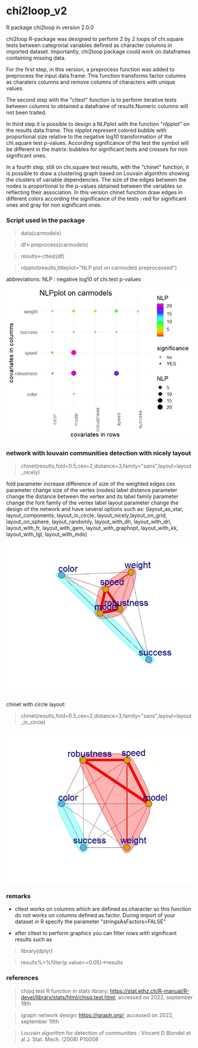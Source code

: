 # chi2loop_v2
R package chi2loop in version 2.0.0


chi2loop R-package was designed to perform 2 by 2 loops of chi.square tests between categrorial variables defined as character columns in imported dataset. 
Importantly, chi2loop package could work on dataframes containing missing data.

For the first step, in this version, a preprocess function was added to preprocess the input data.frame. This function transforms factor columns as charaters columns and remove columns of characters with unique values.

The second step with the "cltest" function is to perform iterative tests between columns to obtained a dataframe of results.Numeric columns will not been traited.

In third step it is possible to design a NLPplot with the function "nlpplot" on the results data.frame. This nlpplot represent colored bubble with proportional size relative to the negative log10 transformation of the chi.square test p-values. According significance of the test the symbol will be different in the matrix: bubbles for significant tests and crosses for non significant ones.

In a fourth step, still on chi.square test results, with the "chinet" function, it is possible to draw a clustering graph based on Louvain algorithm showing the clusters of variable dependencies. The size of the edges between the nodes is proportional to the p-values obtained between the variables so reflecting their association. In this version chinet function draw edges in different colors according the significance of the tests : red for significant ones and gray for non significant ones.

### Script used in the package

> data(carmodels)

> df<-preprocess(carmodels)

> results<-cltest(df)

> nlpplot(results,titleplot="NLP plot on carmodels preprocessed")

abbreviations: NLP : negative log10 of chi.test p-values

![nlpplot](https://github.com/cdesterke/chi2loop_v2/blob/main/nlpplot.jpeg)

### network with louvain communities detection with nicely layout
> chinet(results,fold=0.5,cex=2,distance=3,family="sans",layout=layout_nicely)

fold parameter increase difference of size of the weighted edges
cex parameter change size of the vertex (nodes) label
distance parameter change the distance between the vertex and its label
family parameter change the font family of the vertex label
layout parameter change the design of the network and have several options such as: (layout_as_star, layout_components, layout_in_circle, layout_nicely,layout_on_grid,
layout_on_sphere, layout_randomly, layout_with_dh, layout_with_drl, layout_with_fr, layout_with_gem,
layout_with_graphopt, layout_with_kk, layout_with_lgl, layout_with_mds)

![chinet2](https://github.com/cdesterke/chi2loop_v2/blob/main/chinetnicely.jpeg)

chinet with circle layout:

> chinet(results,fold=0.5,cex=2,distance=3,family="sans",layout=layout_in_circle)

![chinet2](https://github.com/cdesterke/chi2loop_v2/blob/main/chinetincircle.jpeg)


### remarks

- cltest works on columns which are defined as.character so this function do not works on columns defined as.factor. During import of your dataset in R specify the parameter "stringsAsFactors=FALSE" 

- after cltest to perform graphics you can filter rows with significant results such as

> library(dplyr)

> results%>%filter(p.value<=0.05)->results

### references

> chisq.test R function in stats library: https://stat.ethz.ch/R-manual/R-devel/library/stats/html/chisq.test.html; accessed on 2022, september 19th 

> igraph network design: https://igraph.org/; accessed on 2022, september 19th 

> Louvain algorithm for detection of communities : Vincent D Blondel et al J. Stat. Mech. (2008) P10008

